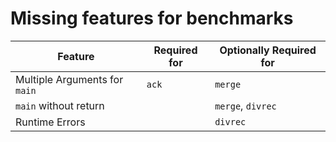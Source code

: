 # Missing features for benchmarks

| Feature                       | Required for        | Optionally Required for | 
| ----------------------------- | ------------------- | ----------------------- |
| Multiple Arguments for `main` | `ack`               | `merge`                 |
| `main` without return         |                     | `merge`, `divrec`       |
| Runtime Errors                |                     | `divrec`                | 
